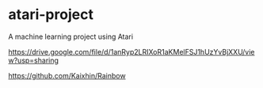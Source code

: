 # atari-project
A machine learning project using Atari

https://drive.google.com/file/d/1anRyp2LRIXoR1aKMelFSJ1hUzYvBjXXU/view?usp=sharing


https://github.com/Kaixhin/Rainbow
